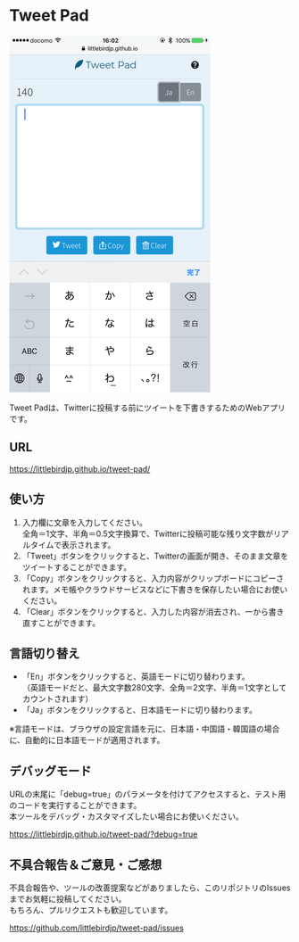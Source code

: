 # Tweet Pad

![](screenshot_ja.png?raw=true)

Tweet Padは、Twitterに投稿する前にツイートを下書きするためのWebアプリです。  

## URL

https://littlebirdjp.github.io/tweet-pad/

## 使い方

1. 入力欄に文章を入力してください。  
全角＝1文字、半角＝0.5文字換算で、Twitterに投稿可能な残り文字数がリアルタイムで表示されます。
2. 「Tweet」ボタンをクリックすると、Twitterの画面が開き、そのまま文章をツイートすることができます。
3. 「Copy」ボタンをクリックすると、入力内容がクリップボードにコピーされます。メモ帳やクラウドサービスなどに下書きを保存したい場合にお使いください。
4. 「Clear」ボタンをクリックすると、入力した内容が消去され、一から書き直すことができます。

## 言語切り替え

- 「En」ボタンをクリックすると、英語モードに切り替わります。  
（英語モードだと、最大文字数280文字、全角＝2文字、半角＝1文字としてカウントされます）
- 「Ja」ボタンをクリックすると、日本語モードに切り替わります。

※言語モードは、ブラウザの設定言語を元に、日本語・中国語・韓国語の場合に、自動的に日本語モードが適用されます。

## デバッグモード

URLの末尾に「debug=true」のパラメータを付けてアクセスすると、テスト用のコードを実行することができます。  
本ツールをデバッグ・カスタマイズしたい場合にお使いください。

https://littlebirdjp.github.io/tweet-pad/?debug=true

## 不具合報告＆ご意見・ご感想

不具合報告や、ツールの改善提案などがありましたら、このリポジトリのIssuesまでお気軽に投稿してください。  
もちろん、プルリクエストも歓迎しています。

https://github.com/littlebirdjp/tweet-pad/issues
